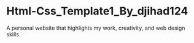 # Html-Css_Template1_By_djihad124
A personal website that highlights my work, creativity, and web design skills.

